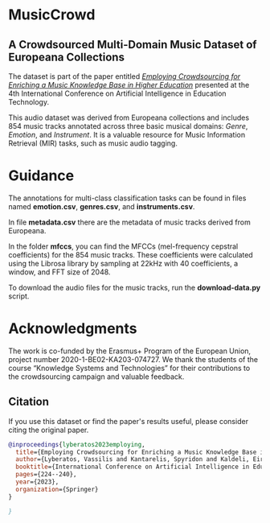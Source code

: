 # MusicCrowd
## A Crowdsourced Multi-Domain Music Dataset of Europeana Collections

The dataset is part of the paper entitled [*Employing Crowdsourcing for Enriching a Music Knowledge Base in Higher Education*](https://scholar.google.com/citations?view_op=view_citation&hl=el&user=rr--MKoAAAAJ&citation_for_view=rr--MKoAAAAJ:9yKSN-GCB0IC) presented at the 4th International Conference on Artificial Intelligence in Education Technology.

This audio dataset was derived from Europeana collections and includes 854 music tracks annotated across three basic musical domains: *Genre*, *Emotion*, and *Instrument*. It is a valuable resource for Music Information Retrieval (MIR) tasks, such as music audio tagging.

# Guidance
The annotations for multi-class classification tasks can be found in files named **emotion.csv**, **genres.csv**, and **instruments.csv**.
 
In file **metadata.csv** there are the metadata of music tracks derived from Europeana.

In the folder **mfccs**, you can find the MFCCs (mel-frequency cepstral coefficients) for the 854 music tracks. These coefficients were calculated using the Librosa library by sampling at 22kHz with 40 coefficients, a window, and FFT size of 2048.

To download the audio files for the music tracks, run the **download-data.py** script.
# Acknowledgments

The work is co-funded by the Erasmus+ Program of the European Union, project number 2020-1-BE02-KA203-074727. We thank the students of the course “Knowledge Systems and Technologies” for their contributions to the crowdsourcing campaign and valuable feedback.
## Citation

If you use this dataset or find the paper's results useful, please consider citing the original paper.

```bibtex
@inproceedings{lyberatos2023employing,
  title={Employing Crowdsourcing for Enriching a Music Knowledge Base in Higher Education},
  author={Lyberatos, Vassilis and Kantarelis, Spyridon and Kaldeli, Eirini and Bekiaris, Spyros and Tzortzis, Panagiotis and Menis-Mastromichalakis, Orfeas and Stamou, Giorgos},
  booktitle={International Conference on Artificial Intelligence in Education Technology},
  pages={224--240},
  year={2023},
  organization={Springer}
}

}
